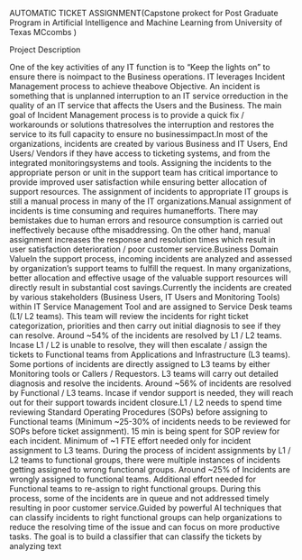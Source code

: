AUTOMATIC TICKET ASSIGNMENT(Capstone prokect for Post Graduate  Program in Artificial Intelligence and Machine Learning from University of Texas MCcombs )

Project Description

One of the key activities of any IT function is to “Keep the lights on” to ensure there is noimpact to the Business operations. IT leverages Incident Management process to achieve theabove Objective. An incident is something that is unplanned interruption to an IT service orreduction in the quality of an IT service that affects the Users and the Business. The main goal of Incident Management process is to provide a quick fix / workarounds or solutions thatresolves the interruption and restores the service to its full capacity to ensure no businessimpact.In most of the organizations, incidents are created by various Business and IT Users, End Users/ Vendors if they have access to ticketing systems, and from the integrated monitoringsystems and tools. Assigning the incidents to the appropriate person or unit in the support team has critical importance to provide improved user satisfaction while ensuring better allocation of support resources. The assignment of incidents to appropriate IT groups is still a manual process in many of the IT organizations.Manual assignment of incidents is time consuming and requires humanefforts. There may bemistakes due to human errors and resource consumption is carried out ineffectively because ofthe misaddressing. On the other hand, manual assignment increases the response and resolution times which result in user satisfaction deterioration / poor customer service.Business Domain ValueIn the support process, incoming incidents are analyzed and assessed by organization’s support teams to fulfill the request. In many organizations, better allocation and effective usage of the valuable support resources will directly result in substantial cost savings.Currently the incidents are created by various stakeholders (Business Users, IT Users and Monitoring Tools) within IT Service Management Tool and are assigned to Service Desk teams (L1/ L2 teams). This team will review the incidents for right ticket categorization, priorities and then carry out initial diagnosis to see if they can resolve. Around ~54% of the incidents are resolved by L1 / L2 teams. Incase L1 / L2 is unable to resolve, they will then escalate / assign the tickets to Functional teams from Applications and Infrastructure (L3 teams). Some portions of incidents are directly assigned to L3 teams by either Monitoring tools or Callers / Requestors. L3 teams will carry out detailed diagnosis and resolve the incidents. Around ~56% of incidents are resolved by Functional / L3 teams. Incase if vendor support is needed, they will reach out for their support towards incident closure.L1 / L2 needs to spend time reviewing Standard Operating Procedures (SOPs) before assigning to Functional teams (Minimum ~25-30% of incidents needs to be reviewed for SOPs before ticket assignment). 15 min is being spent for SOP review for each incident. Minimum of ~1 FTE effort needed only for incident assignment to L3 teams.
During the process of incident assignments by L1 / L2 teams to functional groups, there were multiple instances of incidents getting assigned to wrong functional groups. Around ~25% of Incidents are wrongly assigned to functional teams. Additional effort needed for Functional teams to re-assign to right functional groups. During this process, some of the incidents are in queue and not addressed timely resulting in poor customer service.Guided by powerful AI techniques that can classify incidents to right functional groups can help organizations to reduce the resolving time of the issue and can focus on more productive tasks.
The goal is to build a classifier that can classify the tickets by analyzing text
